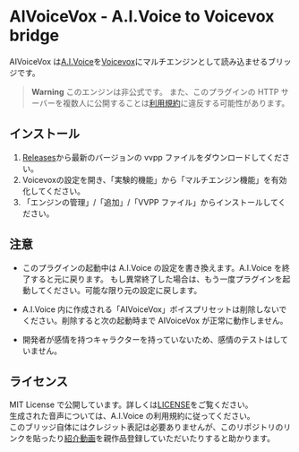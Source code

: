# AIVoiceVox - A.I.Voice to Voicevox bridge

AIVoiceVox は[A.I.Voice](https://aivoice.jp/)を[Voicevox](https://voicevox.hiroshiba.jp/)にマルチエンジンとして読み込ませるブリッジです。

> **Warning**
> このエンジンは非公式です。
> また、このプラグインの HTTP サーバーを複数人に公開することは[利用規約](https://aivoice.jp/manual/editor/api.html#termsandconditions)に違反する可能性があります。

## インストール

1. [Releases](https://github.com/sevenc-nanashi/aivoice-vox/releases)から最新のバージョンの vvpp ファイルをダウンロードしてください。
2. Voicevoxの設定を開き、「実験的機能」から「マルチエンジン機能」を有効化してください。
3. 「エンジンの管理」/「追加」/「VVPP ファイル」からインストールしてください。

## 注意

- このプラグインの起動中は A.I.Voice の設定を書き換えます。A.I.Voice を終了すると元に戻ります。
  もし異常終了した場合は、もう一度プラグインを起動してください。可能な限り元の設定に戻します。

- A.I.Voice 内に作成される「AIVoiceVox」ボイスプリセットは削除しないでください。削除すると次の起動時まで AIVoiceVox が正常に動作しません。

- 開発者が感情を持つキャラクターを持っていないため、感情のテストはしていません。

## ライセンス

MIT License で公開しています。詳しくは[LICENSE](LICENSE)をご覧ください。  
生成された音声については、A.I.Voice の利用規約に従ってください。  
このブリッジ自体にはクレジット表記は必要ありませんが、このリポジトリのリンクを貼ったり[紹介動画](https://www.nicovideo.jp/watch/sm43073706?ref=nicoiphone_other)を親作品登録していただいたりすると助かります。
